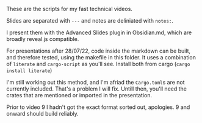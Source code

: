These are the scripts for my fast technical videos.

Slides are separated with `---` and notes are deliniated with `notes:`.

I present them with the Advanced Slides plugin in Obsidian.md, which are broadly reveal.js compatible. 

For presentations after 28/07/22, code inside the markdown can be built, and therefore tested, using the makefile in this folder. It uses a combination of `literate` and `cargo-script` as you'll see. Install both from cargo (`cargo install literate`)

I'm still working out this method, and I'm afriad the `Cargo.toml`s are not currently included. That's a problem I will fix. Untill then, you'll need the crates that are mentioned or imported in the presentation.

Prior to video 9 I hadn't got the exact format sorted out, apologies. 9 and onward should build reliably.